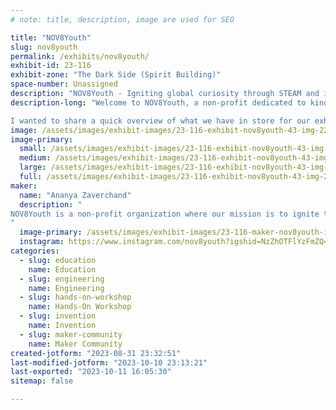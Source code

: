 ```yaml
---
# note: title, description, image are used for SEO

title: "NOV8Youth"
slug: nov8youth
permalink: /exhibits/nov8youth/
exhibit-id: 23-116
exhibit-zone: "The Dark Side (Spirit Building)"
space-number: Unassigned
description: "NOV8Youth - Igniting global curiosity through STEAM and innovation education!"
description-long: "Welcome to NOV8Youth, a non-profit dedicated to kindling the flame of curiosity in young individuals globally. Through dynamic workshops, interactive projects, and collaborative events, we're committed to spreading the marvels of STEAM education (Science, Technology, Engineering, Arts, and Mathematics). Our vision is to create a generation of creative thinkers and problem solvers, well-equipped to make a difference both in their local neighborhoods and on a global scale. Join us as we embark on a journey to inspire, educate, and empower, laying the groundwork for a future where innovation knows no bounds.

I wanted to share a quick overview of what we have in store for our exhibit at Maker Faire Orlando. We're all about engaging and inspiring. I'm thinking we will have interactive demos, short educational workshops, impactful visuals showcasing what our mission and vision are in local and global communities, and opportunities for fundraising. Collaboration is key for us, so we're excited about potential partnerships and/or recruiting new volunteers to help spread the word about NOV8Youth! We are a new non-profit organization so we are looking to build that foundation and get people excited about innovation and STEM + working on networking with other like-minded individuals and makers!"
image: /assets/images/exhibit-images/23-116-exhibit-nov8youth-43-img-2293-5085-large.png
image-primary: 
  small: /assets/images/exhibit-images/23-116-exhibit-nov8youth-43-img-2293-5085-small.png
  medium: /assets/images/exhibit-images/23-116-exhibit-nov8youth-43-img-2293-5085-medium.png
  large: /assets/images/exhibit-images/23-116-exhibit-nov8youth-43-img-2293-5085-large.png
  full: /assets/images/exhibit-images/23-116-exhibit-nov8youth-43-img-2293-5085-full.png
maker: 
  name: "Ananya Zaverchand"
  description: "
NOV8Youth is a non-profit organization where our mission is to ignite the spark of curiosity in young minds across the globe by fostering a deep appreciation for STEAM (Science, Technology, Engineering, Arts, and Mathematics) education. Through innovative teaching methodologies and collaborative initiatives, we aim to empower and inspire underserved youth in both local communities and around the world. Our commitment lies in creating transformative learning experiences that transcend geographical boundaries, enabling young learners to embrace creativity, critical thinking, and problem-solving skills. By instilling a passion for STEM disciplines and embracing innovative youth , we are dedicated to shaping the next generation of innovative thinkers who will drive positive change on a global scale. 
"
  image-primary: /assets/images/exhibit-images/23-116-maker-nov8youth-img-2293-medium.png
  instagram: https://www.instagram.com/nov8youth?igshid=NzZhOTFlYzFmZQ==
categories: 
  - slug: education
    name: Education
  - slug: engineering
    name: Engineering
  - slug: hands-on-workshop
    name: Hands-On Workshop
  - slug: invention
    name: Invention
  - slug: maker-community
    name: Maker Community
created-jotform: "2023-08-31 23:32:51"
last-modified-jotform: "2023-10-10 23:13:21"
last-exported: "2023-10-11 16:05:30"
sitemap: false

---
```

